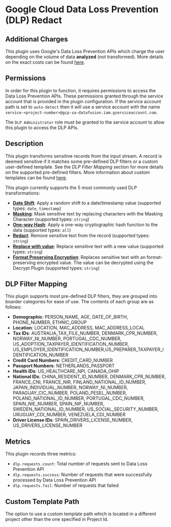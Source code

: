 # Google Cloud Data Loss Prevention (DLP) Redact

Additional Charges
-----------
This plugin uses Google's Data Loss Prevention APIs which charge the user depending 
on the volume of data **analyzed** (not transformed). More details on the exact 
costs can be found [here](https://cloud.google.com/dlp/pricing#content-pricing). 

Permissions
-----------
In order for this plugin to function, it requires permissions to access the Data Loss Prevention APIs. These permissions
granted through the service account that is provided in the plugin configuration. If the service account path is set to 
`auto-detect` then it will use a service account with the name `service-<project-number>@gcp-sa-datafusion.iam.gserviceaccount.com`.

The `DLP Administrator` role must be granted to the service account to allow this plugin to access the DLP APIs.

Description
-----------
This plugin transforms sensitive records from the input stream. A record is 
deemed sensitive if it matches some pre-defined DLP filters or a custom user-defined 
template. See the *DLP Filter Mapping* section for more details on the supported 
pre-defined filters. More information about custom templates can be found [here](https://cloud.google.com/dlp/docs/creating-templates-inspect#about_templates).

This plugin currently supports the 5 most commonly used DLP 
transformations:

* **[Date Shift](https://cloud.google.com/dlp/docs/transformations-reference#date-shift)**: Apply a random shift to a date/timestamp value (supported types: `date`, `timestamp`)
* **[Masking](https://cloud.google.com/dlp/docs/transformations-reference#masking)**: Mask sensitive text by replacing characters with the Masking Character (supported types: `string`)
* **[One-way Hash](https://cloud.google.com/dlp/docs/transformations-reference#crypto-hashing)**: Apply a one-way cryptographic hash function to the data (supported types: `all`)
* **[Redact](https://cloud.google.com/dlp/docs/transformations-reference#redaction)**: Remove sensitive text from the record (supported types: `string`)
* **[Replace with value](https://cloud.google.com/dlp/docs/reference/rest/v2/organizations.deidentifyTemplates#DeidentifyTemplate.ReplaceValueConfig)**: Replace sensitive text with a new value (supported types: `string`)
* **[Format Preserving Encryption](https://cloud.google.com/dlp/docs/reference/rest/v2/organizations.deidentifyTemplates#cryptoreplaceffxfpeconfig)**: Replaces sensitive text with an format-preserving encrypted value. The value can be decrypted using the Decrypt Plugin (supported types: `string`)  

DLP Filter Mapping
-----------
This plugin supports most pre-defined DLP filters, they are grouped into boarder
categories for ease of use. The contents of each group are as follows:

* **Demographic**: PERSON_NAME, AGE, DATE_OF_BIRTH, PHONE_NUMBER, ETHNIC_GROUP
* **Location**: LOCATION, MAC_ADDRESS, MAC_ADDRESS_LOCAL
* **Tax IDs**: AUSTRALIA_TAX_FILE_NUMBER, DENMARK_CPR_NUMBER, NORWAY_NI_NUMBER, PORTUGAL_CDC_NUMBER, US_ADOPTION_TAXPAYER_IDENTIFICATION_NUMBER, US_EMPLOYER_IDENTIFICATION_NUMBER,US_PREPARER_TAXPAYER_IDENTIFICATION_NUMBER
* **Credit Card Numbers**: CREDIT_CARD_NUMBER 
* **Passport Numbers**: NETHERLANDS_PASSPORT
* **Health IDs**: US_HEALTHCARE_NPI, CANADA_OHIP
* **National IDs**: CHINA_RESIDENT_ID_NUMBER, DENMARK_CPR_NUMBER, FRANCE_CNI, FRANCE_NIR, FINLAND_NATIONAL_ID_NUMBER, JAPAN_INDIVIDUAL_NUMBER, NORWAY_NI_NUMBER, PARAGUAY_CIC_NUMBER, POLAND_PESEL_NUMBER, POLAND_NATIONAL_ID_NUMBER, PORTUGAL_CDC_NUMBER, SPAIN_NIE_NUMBER, SPAIN_NIF_NUMBER, SWEDEN_NATIONAL_ID_NUMBER, US_SOCIAL_SECURITY_NUMBER, URUGUAY_CDI_NUMBER, VENEZUELA_CDI_NUMBER
* **Driver License IDs**: SPAIN_DRIVERS_LICENSE_NUMBER, US_DRIVERS_LICENSE_NUMBER
<!-- * **Insurance**:  CANADA_SOCIAL_INSURANCE_NUMBER, UK_NATIONAL_INSURANCE_NUMBER -->

Metrics
-----------
This plugin records three metrics:
* `dlp.requests.count`: Total number of requests sent to Data Loss Prevention API
* `dlp.requests.success`: Number of requests that were successfully processed by Data Loss Prevention API
* `dlp.requests.fail`: Number of requests that failed

Custom Template Path
-----------
The option to use a custom template path which is located in a different project other than the one specified in Project Id.